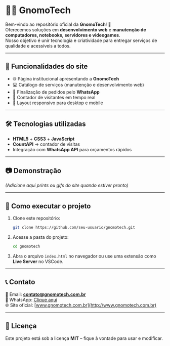 # 🧙‍♂️ GnomoTech

Bem-vindo ao repositório oficial da **GnomoTech**! 🚀  
Oferecemos soluções em **desenvolvimento web** e **manutenção de computadores, notebooks, servidores e videogames**.  
Nosso objetivo é unir tecnologia e criatividade para entregar serviços de qualidade e acessíveis a todos.  

---

## 📌 Funcionalidades do site
- 🌐 Página institucional apresentando a **GnomoTech**  
- 💻 Catálogo de serviços (manutenção e desenvolvimento web)  
- 🛒 Finalização de pedidos pelo **WhatsApp**  
- 👀 Contador de visitantes em tempo real  
- 📱 Layout responsivo para desktop e mobile  

---

## 🛠 Tecnologias utilizadas
- **HTML5** + **CSS3** + **JavaScript**  
- **CountAPI** → contador de visitas  
- Integração com **WhatsApp API** para orçamentos rápidos  

---

## 📷 Demonstração
*(Adicione aqui prints ou gifs do site quando estiver pronto)*  

---

## 🚀 Como executar o projeto

1. Clone este repositório:
   ```bash
   git clone https://github.com/seu-usuario/gnomotech.git
   ```

2. Acesse a pasta do projeto:
   ```bash
   cd gnomotech
   ```

3. Abra o arquivo `index.html` no navegador ou use uma extensão como **Live Server** no VSCode.  

---

## 📞 Contato

📧 Email: **contato@gnomotech.com.br**  
📱 WhatsApp: [Clique aqui](https://wa.me/55SEUNUMERO)  
🌐 Site oficial: [www.gnomotech.com.br](http://www.gnomotech.com.br)  

---

## 📜 Licença
Este projeto está sob a licença **MIT** – fique à vontade para usar e modificar.  
